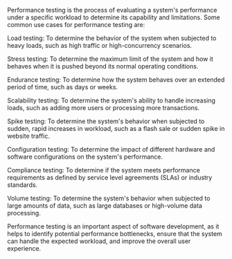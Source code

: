 Performance testing is the process of evaluating a system's performance under a specific workload to determine its capability and limitations. Some common use cases for performance testing are:

Load testing: To determine the behavior of the system when subjected to heavy loads, such as high traffic or high-concurrency scenarios.

Stress testing: To determine the maximum limit of the system and how it behaves when it is pushed beyond its normal operating conditions.

Endurance testing: To determine how the system behaves over an extended period of time, such as days or weeks.

Scalability testing: To determine the system's ability to handle increasing loads, such as adding more users or processing more transactions.

Spike testing: To determine the system's behavior when subjected to sudden, rapid increases in workload, such as a flash sale or sudden spike in website traffic.

Configuration testing: To determine the impact of different hardware and software configurations on the system's performance.

Compliance testing: To determine if the system meets performance requirements as defined by service level agreements (SLAs) or industry standards.

Volume testing: To determine the system's behavior when subjected to large amounts of data, such as large databases or high-volume data processing.

Performance testing is an important aspect of software development, as it helps to identify potential performance bottlenecks, ensure that the system can handle the expected workload, and improve the overall user experience.